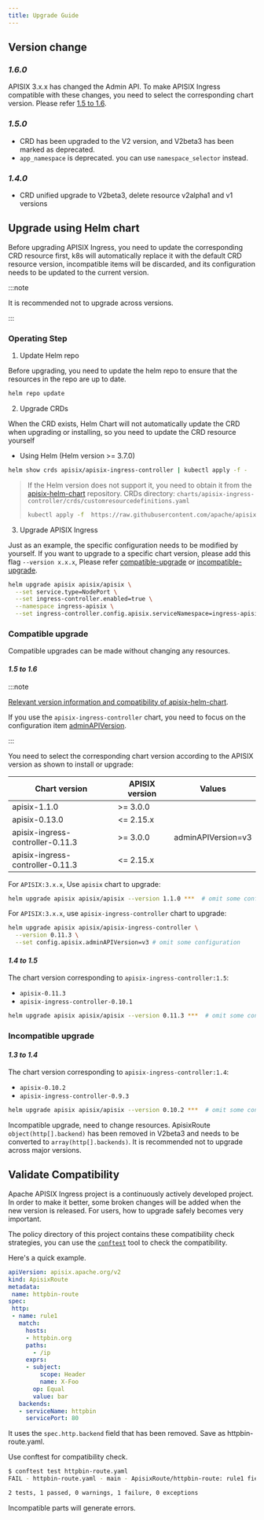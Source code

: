 ```yaml
---
title: Upgrade Guide
---
```


<!--
#
# Licensed to the Apache Software Foundation (ASF) under one or more
# contributor license agreements.  See the NOTICE file distributed with
# this work for additional information regarding copyright ownership.
# The ASF licenses this file to You under the Apache License, Version 2.0
# (the "License"); you may not use this file except in compliance with
# the License.  You may obtain a copy of the License at
#
#     http://www.apache.org/licenses/LICENSE-2.0
#
# Unless required by applicable law or agreed to in writing, software
# distributed under the License is distributed on an "AS IS" BASIS,
# WITHOUT WARRANTIES OR CONDITIONS OF ANY KIND, either express or implied.
# See the License for the specific language governing permissions and
# limitations under the License.
#
-->

## Version change

### ***1.6.0***

APISIX 3.x.x has changed the Admin API. To make APISIX Ingress compatible with these changes, you need to select the corresponding chart version. Please refer [1.5 to 1.6](#15-to-16).

### ***1.5.0***

- CRD has been upgraded to the V2 version, and V2beta3 has been marked as deprecated.
- `app_namespace` is deprecated. you can use `namespace_selector` instead.

### ***1.4.0***

- CRD unified upgrade to V2beta3, delete resource v2alpha1 and v1 versions

## Upgrade using Helm chart

Before upgrading APISIX Ingress, you need to update the corresponding CRD resource first, k8s will automatically replace it with the default CRD resource version, incompatible items will be discarded, and its configuration needs to be updated to the current version.

:::note

It is recommended not to upgrade across versions.

:::

### Operating Step

1. Update Helm repo

Before upgrading, you need to update the helm repo to ensure that the resources in the repo are up to date.

```sh
helm repo update
```

2. Upgrade CRDs

When the CRD exists, Helm Chart will not automatically update the CRD when upgrading or installing, so you need to update the CRD resource yourself

- Using Helm (Helm version >= 3.7.0)

```sh
helm show crds apisix/apisix-ingress-controller | kubectl apply -f -
```

> If the Helm version does not support it, you need to obtain it from the [apisix-helm-chart](https://github.com/apache/apisix-helm-chart) repository.
> CRDs directory: `charts/apisix-ingress-controller/crds/customresourcedefinitions.yaml`
>
> ```sh
> kubectl apply -f  https://raw.githubusercontent.com/apache/apisix-helm-chart/apisix-1.1.0/charts/apisix-ingress-controller/crds/customresourcedefinitions.yaml
> ```

3. Upgrade APISIX Ingress

Just as an example, the specific configuration needs to be modified by yourself. If you want to upgrade to a specific chart version, please add this flag `--version x.x.x`, Please refer [compatible-upgrade](#compatible-upgrade) or [incompatible-upgrade](#incompatible-upgrade).

```sh
helm upgrade apisix apisix/apisix \
  --set service.type=NodePort \
  --set ingress-controller.enabled=true \
  --namespace ingress-apisix \
  --set ingress-controller.config.apisix.serviceNamespace=ingress-apisix
```

### Compatible upgrade

Compatible upgrades can be made without changing any resources.

#### ***1.5 to 1.6***

:::note

[Relevant version information and compatibility of apisix-helm-chart](https://github.com/apache/apisix-helm-chart#compatibility-matrix).

If you use the `apisix-ingress-controller` chart, you need to focus on the configuration item  [adminAPIVersion](https://github.com/apache/apisix-helm-chart/blob/apisix-ingress-controller-0.11.3/charts/apisix-ingress-controller/values.yaml#L134).

:::

You need to select the corresponding chart version according to the APISIX version as shown to install or upgrade:

|Chart version| APISIX version | Values |
|--| ---|--|
|apisix-1.1.0| >= 3.0.0 | |
|apisix-0.13.0| <= 2.15.x | |
|apisix-ingress-controller-0.11.3| >= 3.0.0| adminAPIVersion=v3 |
|apisix-ingress-controller-0.11.3| <= 2.15.x| |

For `APISIX:3.x.x`, Use `apisix` chart to upgrade:

```sh
helm upgrade apisix apisix/apisix --version 1.1.0 ***  # omit some configuration
```

For `APISIX:3.x.x`, use `apisix-ingress-controller` chart to upgrade:

```sh
helm upgrade apisix apisix/apisix-ingress-controller \
  --version 0.11.3 \
  --set config.apisix.adminAPIVersion=v3 # omit some configuration
```

#### ***1.4 to 1.5***

The chart version corresponding to `apisix-ingress-controller:1.5`:

* `apisix-0.11.3`
* `apisix-ingress-controller-0.10.1`

```sh
helm upgrade apisix apisix/apisix --version 0.11.3 ***  # omit some configuration
```

### Incompatible upgrade

#### ***1.3 to 1.4***

The chart version corresponding to `apisix-ingress-controller:1.4`:

* `apisix-0.10.2`
* `apisix-ingress-controller-0.9.3`

```sh
helm upgrade apisix apisix/apisix --version 0.10.2 ***  # omit some configuration
```

Incompatible upgrade, need to change resources.
ApisixRoute `object(http[].backend)` has been removed in V2beta3 and needs to be converted to `array(http[].backends)`. It is recommended not to upgrade across major versions.

## Validate Compatibility

Apache APISIX Ingress project is a continuously actively developed project.
In order to make it better, some broken changes will be added when the new version is released.
For users, how to upgrade safely becomes very important.

The policy directory of this project contains these compatibility check strategies,
you can use the [`conftest`](https://github.com/open-policy-agent/conftest) tool to check the compatibility.

Here's a quick example.

```yaml
apiVersion: apisix.apache.org/v2
kind: ApisixRoute
metadata:
 name: httpbin-route
spec:
 http:
 - name: rule1
   match:
     hosts:
     - httpbin.org
     paths:
       - /ip
     exprs:
     - subject:
         scope: Header
         name: X-Foo
       op: Equal
       value: bar
   backends:
   - serviceName: httpbin
     servicePort: 80
```

It uses the `spec.http.backend` field that has been removed.
Save as httpbin-route.yaml.

Use conftest for compatibility check.

```bash
$ conftest test httpbin-route.yaml
FAIL - httpbin-route.yaml - main - ApisixRoute/httpbin-route: rule1 field http.backend has been removed, use http.backends instead.

2 tests, 1 passed, 0 warnings, 1 failure, 0 exceptions
```

Incompatible parts will generate errors.
